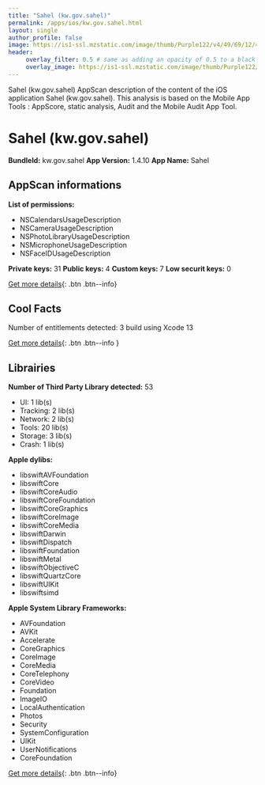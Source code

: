 ```yaml
---
title: "Sahel (kw.gov.sahel)"
permalink: /apps/ios/kw.gov.sahel.html
layout: single
author_profile: false
image: https://is1-ssl.mzstatic.com/image/thumb/Purple122/v4/49/69/12/496912f1-0f16-ccd0-4f4a-e191e7ecfde5/AppIcon-0-0-1x_U007emarketing-0-0-0-7-0-0-sRGB-0-0-0-GLES2_U002c0-512MB-85-220-0-0.png/512x512bb.jpg
header: 
     overlay_filter: 0.5 # same as adding an opacity of 0.5 to a black background
     overlay_image: https://is1-ssl.mzstatic.com/image/thumb/Purple122/v4/49/69/12/496912f1-0f16-ccd0-4f4a-e191e7ecfde5/AppIcon-0-0-1x_U007emarketing-0-0-0-7-0-0-sRGB-0-0-0-GLES2_U002c0-512MB-85-220-0-0.png/512x512bb.jpg
---
```

Sahel (kw.gov.sahel) AppScan description of the content of the iOS application Sahel (kw.gov.sahel). This analysis is based on the Mobile App Tools : AppScore, static analysis, Audit and the Mobile Audit App Tool.

# Sahel (kw.gov.sahel)

**BundleId:** kw.gov.sahel
**App Version:** 1.4.10
**App Name:** Sahel


## AppScan informations 

**List of permissions:** 
- NSCalendarsUsageDescription
- NSCameraUsageDescription
- NSPhotoLibraryUsageDescription
- NSMicrophoneUsageDescription
- NSFaceIDUsageDescription
  
  
**Private keys:** 31
**Public keys:** 4
**Custom keys:** 7
**Low securit keys:** 0
  
[Get more details](/pricing.html){: .btn .btn--info}

## Cool Facts

Number of entitlements detected: 3
build using Xcode 13
  
[Get more details](/pricing.html){: .btn .btn--info }

## Librairies 
**Number of Third Party Library detected:** 53
- UI: 1 lib(s)
- Tracking: 2 lib(s)
- Network: 2 lib(s)
- Tools: 20 lib(s)
- Storage: 3 lib(s)
- Crash: 1 lib(s)


**Apple dylibs:**
- libswiftAVFoundation
- libswiftCore
- libswiftCoreAudio
- libswiftCoreFoundation
- libswiftCoreGraphics
- libswiftCoreImage
- libswiftCoreMedia
- libswiftDarwin
- libswiftDispatch
- libswiftFoundation
- libswiftMetal
- libswiftObjectiveC
- libswiftQuartzCore
- libswiftUIKit
- libswiftsimd


**Apple System Library Frameworks:**
- AVFoundation
- AVKit
- Accelerate
- CoreGraphics
- CoreImage
- CoreMedia
- CoreTelephony
- CoreVideo
- Foundation
- ImageIO
- LocalAuthentication
- Photos
- Security
- SystemConfiguration
- UIKit
- UserNotifications
- CoreFoundation


  
[Get more details](/pricing.html){: .btn .btn--info}

